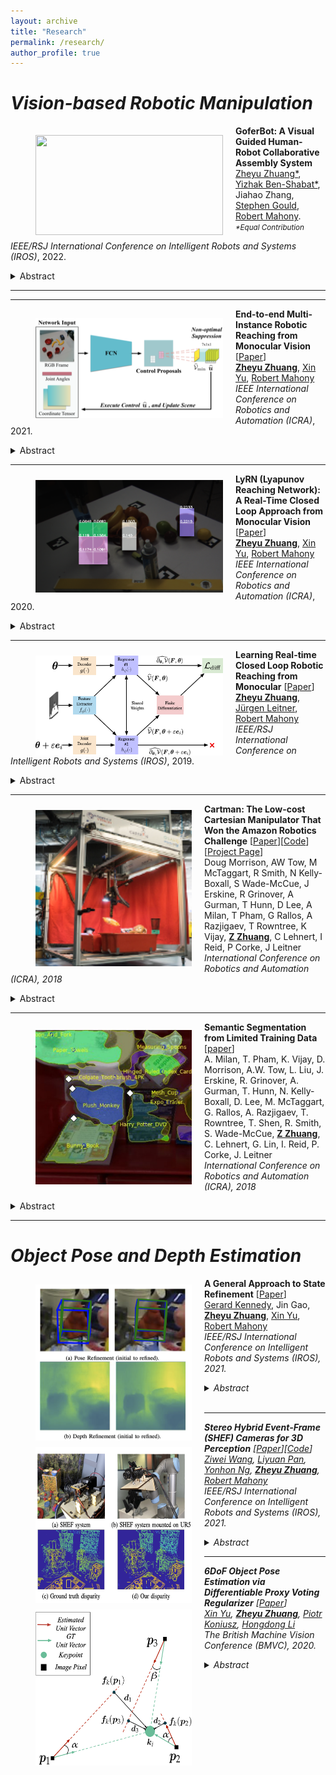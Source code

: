 ```yaml
---
layout: archive
title: "Research"
permalink: /research/
author_profile: true
---
```



# <em> Vision-based Robotic Manipulation</em>

<img align="left" width="300" height="160" src="./../images/zhuang_iros_2022.png" style="padding-right:20px; padding-left:40px; padding-top:15px"/> 

**GoferBot: A Visual Guided Human-Robot Collaborative Assembly System** <br>
[Zheyu Zhuang\*](https://zheyu-zhuang.github.io), [Yizhak Ben-Shabat\*](https://www.itzikbs.com), Jiahao Zhang, [Stephen Gould](https://cecs.anu.edu.au/people/stephen-gould), [Robert Mahony](https://cecs.anu.edu.au/people/robert-mahony).
<small>
*\*Equal Contribution*
</small>
<br>

<em>IEEE/RSJ International Conference on Intelligent Robots and Systems (IROS)</em>, 2022. 

<details>
  <summary>Abstract</summary>
<sub>

The current transformation towards smart manufacturing has led to a growing demand for human-robot collaboration (HRC) in the manufacturing process.
Perceiving and understanding the human co-worker's behaviour introduces challenges for collaborative robots to efficiently and effectively perform tasks in unstructured and dynamic environments.
Integrating recent data-driven machine vision capabilities into HRC systems is a logical next step in addressing these challenges. However, in these cases, off-the-shelf components struggle due to generalisation limitations. 
Furthermore, understanding the pure-vision aspects is a crucial first step before combining multiple modalities in order to understand the limitations.
In this paper, we propose GoferBot, a novel vision-based semantic HRC system for a real-world assembly task.
It is composed of a visual servoing module that reaches and grasps assembly parts in an unstructured multi-instance and dynamic environment, an action recognition module that performs human action prediction for implicit communication, and a visual handover module that uses the perceptual understanding of human behaviour to produce an intuitive and efficient collaborative assembly experience.
GoferBot is a novel assembly system that seamlessly integrates all sub-modules by utilising implicit semantic information purely from visual perception.
</sub>
</details>

---

---
<img align="left" width="300" height="160" src="./../images/conf_icra_2021.png" style="padding-right:20px; padding-left:40px; padding-top:15px"/> 

**End-to-end Multi-Instance Robotic Reaching from Monocular Vision** [[Paper](https://ieeexplore.ieee.org/abstract/document/9561518)]<br>
[**Zheyu Zhuang**](https://zheyu-zhuang.github.io), [Xin Yu](https://profiles.uts.edu.au/Xin.Yu), [Robert Mahony](https://cecs.anu.edu.au/people/robert-mahony)<br>
<em>IEEE International Conference on Robotics and Automation (ICRA)</em>, 2021.
<details>
  <summary>Abstract</summary>
<sub>
Multi-instance scenes are especially challenging for end-to-end visuomotor (image-to-control) learning algorithms. “Pipeline” visual servo control algorithms use separate detection, selection and servo stages, allowing algorithms to focus on a single object instance during servo control. End-to-end systems do not have separate detection and selection stages and need to address the visual ambiguities introduced by the presence of an arbitrary number of visually identical or similar objects during servo control. However, end-to-end schemes avoid embedding errors from detection and selection stages in the servo control behaviour, are more dynamically robust to changing scenes and are algorithmically simpler. In this paper, we present a reactive real-time end-to-end visuomotor learning algorithm for multi-instance reaching. The proposed algorithm uses a monocular RGB image and the manipulator’s joint angles as the input to a light-weight fully-convolutional network (FCN) to generate control candidates. A key innovation of the proposed method is identifying the optimal control candidate by regressing a control-Lyapunov function (cLf) value. The multi-instance capability emerges naturally from the stability analysis associated with the cLf formulation...</sub>
</details>

---

<img align="left" width="300" height="180" src="./../images/icra2020_teaser.png" style="padding-right:20px; padding-left:40px; padding-top:10px"/>

**LyRN (Lyapunov Reaching Network): A Real-Time Closed Loop Approach from Monocular Vision** [[Paper](https://arxiv.org/pdf/2005.12072.pdf)]<br>
[**Zheyu Zhuang**](https://zheyu-zhuang.github.io), [Xin Yu](https://profiles.uts.edu.au/Xin.Yu), [Robert Mahony](https://cecs.anu.edu.au/people/robert-mahony)<br>
<em>IEEE International Conference on Robotics and Automation (ICRA)</em>, 2020.
<details>
  <summary>Abstract</summary>
<sub>
We propose a closed-loop, multi-instance control algorithm for visually guided reaching based on novel learning principles. A control Lyapunov function methodology is used to design a reaching action for a complex multi-instance task in the case where full state information (poses of all potential reaching points) is available. The proposed algorithm uses monocular vision and manipulator joint angles as the input to a deep convolution neural network to predict the value of the control Lyapunov function (cLf) and corresponding velocity control. The resulting network output is used in real-time as visual control for the grasping task with the multi-instance capability emerging naturally from the design of the control Lyapunov function...</sub>
</details>


---

<img align="left" width="300" height="160" src="./../images/iros2019_teaser.png" style="padding-right:20px; padding-left:40px; padding-top:10px"/> 

**Learning Real-time Closed Loop Robotic Reaching from Monocular** [[Paper](https://arxiv.org/pdf/2005.12072.pdf)]
[**Zheyu Zhuang**](https://zheyu-zhuang.github.io), [Jürgen Leitner](https://juxi.net), [Robert Mahony](https://cecs.anu.edu.au/people/robert-mahony)<br>
<em>IEEE/RSJ International Conference on Intelligent Robots and Systems (IROS)</em>, 2019. 
<details>
  <summary>Abstract</summary>
<sub> Visual reaching and grasping is a fundamental problem in robotics research. This paper proposes a novel approach based on deep learning a control Lyapunov function and its derivatives by encouraging a differential constraint in addition to vanilla regression that directly regresses independent joint control inputs. A key advantage of the proposed approach is that an estimate of the value of the control Lyapunov function is available in real-time that can be used to monitor the system performance and provide a level of assurance concerning progress towards the goal. The results we obtain demonstrate that the proposed approach is more robust and more reliable than vanilla regression.</sub>
</details>


---

<img align="left" width="250" height="250" src="./../images/morrison2018cartman.jpg" style="padding-right:20px; padding-left:40px; padding-top:10px"/> 

**Cartman: The Low-cost Cartesian Manipulator That Won the Amazon Robotics Challenge** [[Paper](https://arxiv.org/abs/1709.06283)][[Code](https://github.com/warehouse-picking-automation-challenges/team_acrv_2017)][[Project Page](http://juxi.net/projects/AmazonRoboticsChallenge/)]<br>
Doug Morrison, AW Tow, M McTaggart, R Smith, N Kelly-Boxall, S Wade-McCue, J Erskine, R Grinover, A Gurman, T Hunn, D Lee, A Milan, T Pham, G Rallos, A Razjigaev, T Rowntree, K Vijay, [**Z Zhuang**](https://zheyu-zhuang.github.io), C Lehnert, I Reid, P Corke, J Leitner<br>
<em>International Conference on Robotics and Automation (ICRA), 2018</em>
<details>
  <summary>Abstract</summary>
<sub>
The Amazon Robotics Challenge enlisted sixteen teams to each design a pick-and-place robot for autonomous warehousing, addressing development in robotic vision and manipulation. This paper presents the design of our custom- built, cost-effective, Cartesian robot system Cartman, which won first place in the competition finals by stowing 14 (out of 16) and picking all 9 items in 27 minutes, scoring a total of 272 points. We highlight our experience-centred design methodology and key aspects of our system that contributed to our competitiveness. We believe these aspects are crucial to building robust and effective robotic systems.</sub>
</details>


---

<img align="left" width="250" height="250" src="./../images/milan2018semantic.jpg" style="padding-right:20px; padding-left:40px; padding-top:10px"/> 

**Semantic Segmentation from Limited Training Data** [[paper](https://arxiv.org/abs/1709.07665)]<br>
A. Milan, T. Pham, K. Vijay, D. Morrison, A.W. Tow, L. Liu, J. Erskine, R. Grinover, A. Gurman, T. Hunn, N. Kelly-Boxall, D. Lee, M. McTaggart, G. Rallos, A. Razjigaev, T. Rowntree, T. Shen, R. Smith, S. Wade-McCue, [**Z Zhuang**](https://zheyu-zhuang.github.io), C. Lehnert, G. Lin, I. Reid, P. Corke, J. Leitner<br>
<em>International Conference on Robotics and Automation (ICRA), 2018 </em>
<details>
  <summary>Abstract</summary>
<sub>
We present our approach for robotic perception in cluttered scenes that led to winning the recent Amazon Robotics Challenge (ARC) 2017. Next to small objects with shiny and transparent surfaces, the biggest challenge of the 2017 competition was the introduction of unseen categories. In contrast to traditional approaches which require large collections of annotated data and many hours of training, the task here was to obtain a robust perception pipeline with only few minutes of data acquisition and training time. To that end, we present two strategies that we explored. One is a deep metric learning approach that works in three separate steps: semantic-agnostic boundary detection, patch classification and pixel-wise voting. The other is a fully-supervised semantic segmentation approach with efficient dataset collection. We conduct an extensive analysis of the two methods on our ARC 2017 dataset. Interestingly, only few examples of each class are sufficient to fine-tune even very deep convolutional neural networks for this specific task.</sub>
</details>

---

# <em> Object Pose and Depth Estimation</em>

<img align="left" width="250" height="250" src="./../images/kennedy_iros_2021.png" style="padding-right:20px; padding-left:40px; padding-top:10px"/> 

**A General Approach to State Refinement** [[Paper](https://ieeexplore.ieee.org/abstract/document/9636400/)]<br>
 [Gerard Kennedy](http://www.gerard-kennedy.com), Jin Gao, [**Zheyu Zhuang**](https://zheyu-zhuang.github.io), [Xin Yu](https://profiles.uts.edu.au/Xin.Yu), [Robert Mahony](https://cecs.anu.edu.au/people/robert-mahony)<br>
<em><em>IEEE/RSJ International Conference on Intelligent Robots and Systems (IROS)</em>, 2021. 
<details>
  <summary>Abstract</summary>
<sub>
Deep learning algorithms such as Convolutional Neural Networks (CNNs) are currently used to solve a range of robotics and computer vision problems. These networks typically estimate the desired representation in a single forward pass and must therefore learn to converge from a wide range of initial conditions to a precise result. This is challenging, and has led to increased interest in the development of separate refinement modules which learn to improve a given initial estimate, thus reducing the required search space. Such modules are usually developed ad-hoc for each given application, often requiring significant engineering investment. In this work we propose a generic innovation-based CNN. Our CNN is implemented along with a stochastic gradient descent (SGD) algorithm to iteratively refine a given initial estimate. The proposed approach provides a general framework for the development of refinement modules applicable to a wide range of robotics problems. We apply this framework to object pose estimation and depth estimation and demonstrate significant improvement over the initial estimates, in the range of 4.2 8.1%, for both applications.
</sub>
</details>
<br>

---

<img align="left" width="250" height="250" src="./../images/wang_iros_2021.png" style="padding-right:20px; padding-left:40px; padding-top:10px"/> 

**Stereo Hybrid Event-Frame (SHEF) Cameras for 3D Perception** [[Paper](https://arxiv.org/pdf/2110.04988.pdf)][[Code](https://github.com/ziweiWWANG/SHEF.git)]<br>
[Ziwei Wang](https://scholar.google.com/citations?hl=zh-CN&user=hklkyjYAAAAJ), [Liyuan Pan](https://scholar.google.com/citations?user=kAt6-AIAAAAJ&hl=en), [Yonhon Ng](https://scholar.google.com/citations?user=DeHsa3wAAAAJ&hl=en), [**Zheyu Zhuang**](https://zheyu-zhuang.github.io), [Robert Mahony](https://cecs.anu.edu.au/people/robert-mahony)<br>
<em>IEEE/RSJ International Conference on Intelligent Robots and Systems (IROS)</em>, 2021. 
<details>
  <summary>Abstract</summary>
<sub>
Stereo camera systems play an important role in robotics applications to perceive the 3D world. However, conventional cameras have drawbacks such as low dynamic range, motion blur and latency due to the underlying frame- based mechanism. Event cameras address these limitations as they report the brightness changes of each pixel independently with a fine temporal resolution, but they are unable to acquire absolute intensity information directly. Although integrated hybrid event-frame sensors (e.g., DAVIS) are available, the quality of data is compromised by coupling at the pixel level in the circuit fabrication of such cameras. This paper proposes a stereo hybrid event-frame (SHEF) camera system that offers a sensor modality with separate high-quality pure event and pure frame cameras, overcoming the limitations of each separate sensor and allowing for stereo depth estimation. We provide a SHEF dataset targeted at evaluating disparity estimation algorithms and introduce a stereo disparity estimation algorithm that uses edge information extracted from the event stream correlated with the edge detected in the frame data. Our disparity estimation outperforms the state-of-the-art stereo matching algorithm on the SHEF dataset.
</sub>
</details>


--- 

<img align="left" width="250" height="250" src="./../images/yu_bmvc_2020.png" style="padding-right:20px; padding-left:40px; padding-top:10px"/> 

**6DoF Object Pose Estimation via Differentiable Proxy Voting Regularizer** [[Paper](https://www.bmvc2020-conference.com/assets/papers/0287.pdf)]<br>
[Xin Yu](https://profiles.uts.edu.au/Xin.Yu), [**Zheyu Zhuang**](https://zheyu-zhuang.github.io), [Piotr Koniusz](http://users.cecs.anu.edu.au/~koniusz/), [Hongdong Li](http://users.cecs.anu.edu.au/~hongdong/)<br>
<em>The British Machine Vision Conference (BMVC)</em>, 2020.
<details>
  <summary>Abstract</summary>
<sub>
Estimating a 6DOF object pose from a single image is very challenging due to occlusions or textureless appearances. Vector-field based keypoint voting has demonstrated its effectiveness and superiority on tackling those issues. However, direct regression of vector-fields neglects that the distances between pixels and keypoints also affect the deviations of hypotheses dramatically. In other words, small errors in direction vectors may generate severely deviated hypotheses when pixels are far away from a keypoint. In this paper, we aim to reduce such errors by incorporating the distances between pixels and keypoints into our objective. To this end, we develop a simple yet effective differentiable proxy voting regularizer (DPVR) which mimics the hypothesis selection in the voting procedure. By exploiting our voting regularizer, we are able to train our network in an end-to-end manner. Experiments on widely used datasets, i.e., LINEMOD and Occlusion LINEMOD, manifest that our DPVR improves pose estimation performance significantly and speeds up the training convergence.</sub>
</details>